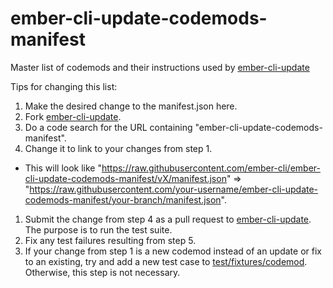 # ember-cli-update-codemods-manifest

Master list of codemods and their instructions used by [ember-cli-update](https://github.com/ember-cli/ember-cli-update)

Tips for changing this list:

1. Make the desired change to the manifest.json here.
1. Fork [ember-cli-update](https://github.com/ember-cli/ember-cli-update).
1. Do a code search for the URL containing "ember-cli-update-codemods-manifest".
1. Change it to link to your changes from step 1.
  * This will look like "https://raw.githubusercontent.com/ember-cli/ember-cli-update-codemods-manifest/vX/manifest.json" => "https://raw.githubusercontent.com/your-username/ember-cli-update-codemods-manifest/your-branch/manifest.json".
1. Submit the change from step 4 as a pull request to [ember-cli-update](https://github.com/ember-cli/ember-cli-update). The purpose is to run the test suite.
1. Fix any test failures resulting from step 5.
1. If your change from step 1 is a new codemod instead of an update or fix to an existing, try and add a new test case to [test/fixtures/codemod](https://github.com/ember-cli/ember-cli-update/tree/master/test/fixtures/codemod). Otherwise, this step is not necessary.
